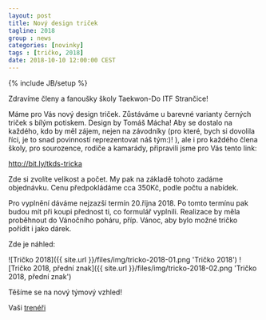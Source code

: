 ```yaml
---
layout: post
title: Nový design triček
tagline: 2018
group : news
categories: [novinky]
tags : [tričko, 2018]
date: 2018-10-10 12:00:00 CEST
---
```

{% include JB/setup %}

Zdravíme členy a fanoušky školy Taekwon-Do ITF Strančice!

Máme pro Vás nový design triček. Zůstáváme u barevné varianty černých triček s bílým potiskem. Design by Tomáš Mácha!
Aby se dostalo na každého, kdo by měl zájem, nejen na závodníky (pro které, bych si dovolila říci, je to snad povinností reprezentovat náš tým:)! ), ale i pro každého člena školy, pro sourozence, rodiče a kamarády, připravili jsme pro Vás tento link:

http://bit.ly/tkds-tricka

Zde si zvolíte velikost a počet. My pak na základě tohoto zadáme objednávku.
Cenu předpokládáme cca 350Kč, podle počtu a nabídek.

Pro vyplnění dáváme nejzazší termín 20.října 2018. Po tomto termínu pak budou mít při koupi přednost ti, co formulář vyplnili.
Realizace by měla proběhnout do Vánočního poháru, příp. Vánoc, aby bylo možné tričko pořídit i jako dárek. 

Zde je náhled:

![Tričko 2018]({{ site.url }}/files/img/tricko-2018-01.png 'Tričko 2018')
![Tričko 2018, přední znak]({{ site.url }}/files/img/tricko-2018-02.png 'Tričko 2018, přední znak')

Těšíme se na nový týmový vzhled!

Vaši [trenéři](/treneri)
